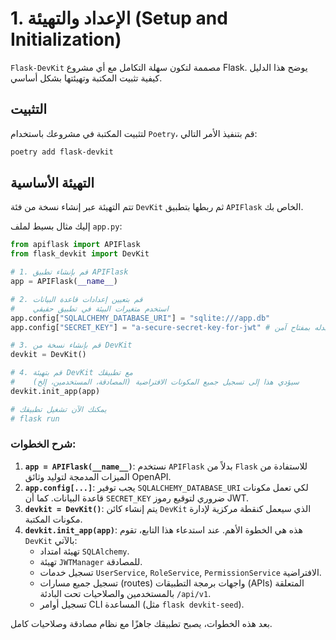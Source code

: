 # 1. الإعداد والتهيئة (Setup and Initialization)

`Flask-DevKit` مصممة لتكون سهلة التكامل مع أي مشروع Flask. يوضح هذا الدليل كيفية تثبيت المكتبة وتهيئتها بشكل أساسي.

## التثبيت

لتثبيت المكتبة في مشروعك باستخدام `Poetry`، قم بتنفيذ الأمر التالي:

```bash
poetry add flask-devkit
```

## التهيئة الأساسية

تتم التهيئة عبر إنشاء نسخة من فئة `DevKit` ثم ربطها بتطبيق `APIFlask` الخاص بك.

إليك مثال بسيط لملف `app.py`:

```python
from apiflask import APIFlask
from flask_devkit import DevKit

# 1. قم بإنشاء تطبيق APIFlask
app = APIFlask(__name__)

# 2. قم بتعيين إعدادات قاعدة البيانات
#    استخدم متغيرات البيئة في تطبيق حقيقي
app.config["SQLALCHEMY_DATABASE_URI"] = "sqlite:///app.db"
app.config["SECRET_KEY"] = "a-secure-secret-key-for-jwt" # استبدله بمفتاح آمن

# 3. قم بإنشاء نسخة من DevKit
devkit = DevKit()

# 4. قم بتهيئة DevKit مع تطبيقك
#    سيؤدي هذا إلى تسجيل جميع المكونات الافتراضية (المصادقة، المستخدمين، إلخ)
devkit.init_app(app)

# يمكنك الآن تشغيل تطبيقك
# flask run
```

### شرح الخطوات:

1.  **`app = APIFlask(__name__)`**: نستخدم `APIFlask` بدلاً من `Flask` للاستفادة من الميزات المدمجة لتوليد وثائق OpenAPI.
2.  **`app.config[...]`**: يجب توفير `SQLALCHEMY_DATABASE_URI` لكي تعمل مكونات قاعدة البيانات. كما أن `SECRET_KEY` ضروري لتوقيع رموز JWT.
3.  **`devkit = DevKit()`**: يتم إنشاء كائن `DevKit` الذي سيعمل كنقطة مركزية لإدارة مكونات المكتبة.
4.  **`devkit.init_app(app)`**: هذه هي الخطوة الأهم. عند استدعاء هذا التابع، تقوم `DevKit` بالآتي:
    *   تهيئة امتداد `SQLAlchemy`.
    *   تهيئة `JWTManager` للمصادقة.
    *   تسجيل خدمات `UserService`, `RoleService`, `PermissionService` الافتراضية.
    *   تسجيل جميع مسارات (routes) واجهات برمجة التطبيقات (APIs) المتعلقة بالمستخدمين والصلاحيات تحت البادئة `/api/v1`.
    *   تسجيل أوامر CLI المساعدة (مثل `flask devkit-seed`).

بعد هذه الخطوات، يصبح تطبيقك جاهزًا مع نظام مصادقة وصلاحيات كامل.
